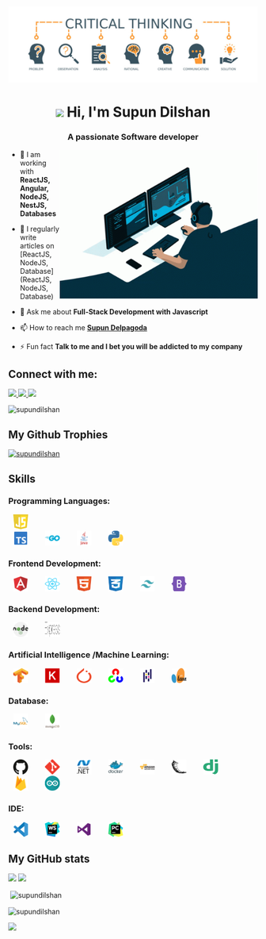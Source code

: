 ![MasterHead](Images/banner.jpg)
<h1 align="center"> <img src="https://media.giphy.com/media/hvRJCLFzcasrR4ia7z/giphy.gif" width="30px"/> Hi, I'm Supun Dilshan</h1>
<h3 align="center">A passionate Software developer</h3>

<img align="right" alt="Coding" width="400" src="Images/GIF/coding.gif">

- 🌱 I am working with  **ReactJS, Angular, NodeJS, NestJS, Databases**

- 📝 I regularly write articles on [ReactJS, NodeJS, Database](ReactJS, NodeJS, Database)

- 💬 Ask me about **Full-Stack Development with Javascript**

- 📫 How to reach me **[Supun Delpagoda](https://www.linkedin.com/in/supun-delpagoda)**

- ⚡ Fun fact **Talk to me and I bet you will be addicted to my company**

<h2 align="left">Connect with me:</h2>

  <a href="https://www.supundilshandelpagoda@gmail.com">
    <img src="https://img.shields.io/badge/supundilshandelpagoda@gmail.com-D14836?style=for-the-badge&logo=gmail&logoColor=white" />
  </a>
  <a href="https://www.linkedin.com/in/supun-delpagoda/">
    <img src="https://img.shields.io/badge/supundelpagoda-0077B5?style=for-the-badge&logo=linkedin&logoColor=white" />
  </a>
  <a href="https://medium.com/@supundelpagoda">
    <img src="https://img.shields.io/badge/supundelpagoda-12100E?style=for-the-badge&logo=medium&logoColor=white" />
  </a>
  
  <p align="left"> <img src="https://komarev.com/ghpvc/?username=supundilshan&label=Profile%20views&color=0e75b6&style=flat" alt="supundilshan" /> </p>

<h2> My Github Trophies </h2>
<p align="left"> <a href="https://github.com/ryo-ma/github-profile-trophy"><img src="https://github-profile-trophy.vercel.app/?username=supundilshan" alt="supundilshan" /></a> </p>

<!-- <h2> My Blogs posts </h2> -->

<!-- ### Blogs posts -->
<!-- BLOG-POST-LIST:START -->
<!-- BLOG-POST-LIST:END -->
<h2> Skills </h2>
<h3 align="left">Programming Languages:</h3>

<p align="left">
    <img src="Images/Languages/javascript.svg" alt="javascript" width="30" height="30"
        style="padding-left: 10px; padding-right: 500px;"/>
    <img src="Images/Languages/typescript.svg" alt="typescript" width="30" height="30"
        style="padding-left: 10px; padding-right: 20px;" />
    <img src="Images/Languages/go.svg" alt="golang" width="30" height="30"
        style="padding-left: 10px; padding-right: 20px;" />
    <img src="Images/Languages/java.svg" alt="java" width="30" height="30"
        style="padding-left: 10px; padding-right: 20px;" />
    <img src="Images/Languages/python.svg" alt="python" width="30" height="30"
        style="padding-left: 10px; padding-right: 20px;" />

</p>

<h3 align="left">Frontend Development:</h3>

<p align="left">
    <img src="Images/FrontEnd/angular.svg" alt="angular" width="30" height="30" style="padding-left: 10px; padding-right: 20px;" />
    <img src="Images/FrontEnd/react.svg" alt="react" width="30" height="30" style="padding-left: 10px; padding-right: 20px;" />
    <img src="Images/FrontEnd/html.svg" alt="html" width="30" height="30" style="padding-left: 10px; padding-right: 20px;" />
    <img src="Images/FrontEnd/css.svg" alt="css" width="30" height="30" style="padding-left: 10px; padding-right: 20px;" />
    <img src="Images/FrontEnd/tailwind.svg" alt="tailwind" width="30" height="30" style="padding-left: 10px; padding-right: 20px;" />
    <img src="Images/FrontEnd/bootstrap.svg" alt="bootstrap" width="30" height="30" style="padding-left: 10px; padding-right: 20px;" />
</p>

<h3 align="left">Backend Development:</h3>

<p align="left">
    <img src="Images/BackEnd/nodejs.svg" alt="nodejs" width="30" height="30"
        style="padding-left: 10px; padding-right: 20px;" />
    <img src="Images/BackEnd/express.svg" alt="express" width="30" height="30"
        style="padding-left: 10px; padding-right: 20px;" />
</p>

<h3 align="left">Artificial Intelligence /Machine Learning:</h3>

<p align="left">
    <img src="Images/AI_ML/tensorflow.svg" alt="tensorflow" width="30" height="30"
        style="padding-left: 10px; padding-right: 20px;" />
    <img src="Images/AI_ML/Keras.svg" alt="Keras" width="30" height="30"
        style="padding-left: 10px; padding-right: 20px;" />
    <img src="Images/AI_ML/PyTorch.svg" alt="PyTorch" width="30" height="30"
        style="padding-left: 10px; padding-right: 20px;" />
    <img src="Images/AI_ML/opencv.svg" alt="opencv" width="30" height="30"
        style="padding-left: 10px; padding-right: 20px;" />
    <img src="Images/AI_ML/pandas.svg" alt="pandas" width="30" height="30"
        style="padding-left: 10px; padding-right: 20px;" />
    <img src="Images/AI_ML/Scikit_learn.svg" alt="Scikit_learn" width="30" height="30"
        style="padding-left: 10px; padding-right: 20px;" />
</p>

<h3 align="left">Database:</h3>

<p align="left">
    <img src="Images/Database/mysql.svg" alt="mysql" width="30" height="30"
        style="padding-left: 10px; padding-right: 20px;" />
    <img src="Images/Database/mongodb.svg" alt="mongodb" width="30" height="30"
        style="padding-left: 10px; padding-right: 20px;" />
</p>

<h3 align="left">Tools:</h3>

<p align="left">
    <img src="Images/Tools/github.svg" alt="github" width="30" height="30"
        style="padding-left: 10px; padding-right: 20px;" />
    <img src="Images/Tools/git.svg" alt="git" width="30" height="30" style="padding-left: 10px; padding-right: 20px;" />
    <img src="Images/Tools/dot-net.svg" alt="dot-net" width="30" height="30"
        style="padding-left: 10px; padding-right: 20px;" />
    <img src="Images/Tools/docker.svg" alt="docker" width="30" height="30"
        style="padding-left: 10px; padding-right: 20px;" />
    <img src="Images/Tools/AWS.svg" alt="AWS" width="30" height="30" style="padding-left: 10px; padding-right: 20px;" />
    <img src="Images/Tools/flask.svg" alt="flask" width="30" height="30"
        style="padding-left: 10px; padding-right: 20px;" />
    <img src="Images/Tools/django.svg" alt="django" width="30" height="30"
        style="padding-left: 10px; padding-right: 20px;" />
    <img src="Images/Tools/firebase.svg" alt="firebase" width="30" height="30"
        style="padding-left: 10px; padding-right: 20px;" />
    <img src="Images/Tools/arduino.svg" alt="arduino" width="30" height="30"
        style="padding-left: 10px; padding-right: 20px;" />
</p>

<h3 align="left">IDE:</h3>

<p align="left">
    <img src="Images/IDE/visual-studio-code.svg" alt="visual-studio-code" width="30" height="30"
        style="padding-left: 10px; padding-right: 20px;" />
    <img src="Images/IDE/webstorm.svg" alt="webstorm" width="30" height="30"
        style="padding-left: 10px; padding-right: 20px;" />
    <img src="Images/IDE/visual-studio.svg" alt="visual-studio" width="30" height="30"
        style="padding-left: 10px; padding-right: 20px;" />
    <img src="Images/IDE/PyCharm.svg" alt="PyCharm" width="30" height="30"
        style="padding-left: 10px; padding-right: 20px;" />
</p>

<h2> My GitHub stats</h2>

![](http://github-profile-summary-cards.vercel.app/api/cards/repos-per-language?username=supundilshan&theme=default)
![](http://github-profile-summary-cards.vercel.app/api/cards/most-commit-language?username=supundilshan&theme=default)

<p>&nbsp;<img align="center" src="https://github-readme-stats.vercel.app/api?username=supundilshan&show_icons=true&locale=en" alt="supundilshan" /></p>

<p><img align="center" src="https://github-readme-streak-stats.herokuapp.com/?user=supundilshan&" alt="supundilshan" /></p>

![](http://github-profile-summary-cards.vercel.app/api/cards/profile-details?username=supundilshan&theme=default)
